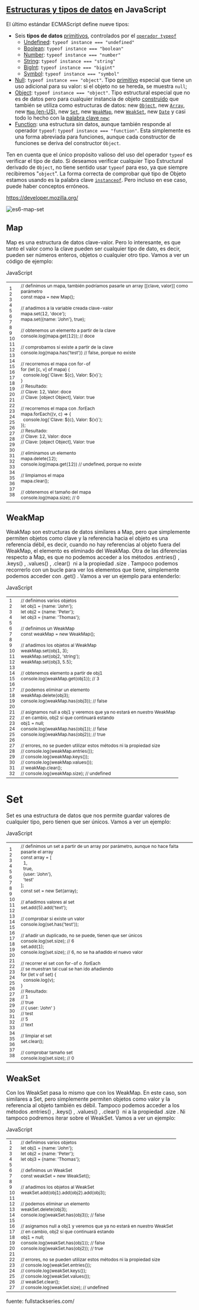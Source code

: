 ## [Estructuras y tipos de datos](https://developer.mozilla.org/es/docs/Web/JavaScript/Data_structures#estructuras_y_tipos_de_datos) en JavaScript

El último estándar ECMAScript define nueve tipos:

-   Seis **tipos de datos** [primitivos](https://developer.mozilla.org/es/docs/Glossary/Primitive), controlados por el [`operador typeof`](https://developer.mozilla.org/es/docs/Web/JavaScript/Reference/Operators/typeof)
    -   [Undefined](https://developer.mozilla.org/es/docs/Glossary/Undefined): `typeof instance === "undefined"`
    -   [Boolean](https://developer.mozilla.org/es/docs/Glossary/Boolean): `typeof instance === "boolean"`
    -   [Number](https://developer.mozilla.org/es/docs/Glossary/Number): `typeof instance === "number"`
    -   [String](https://developer.mozilla.org/es/docs/Glossary/String): `typeof instance === "string"`
    -   [BigInt](https://developer.mozilla.org/es/docs/Glossary/BigInt): `typeof instance === "bigint"`
    -   [Symbol](https://developer.mozilla.org/es/docs/Web/JavaScript/Reference/Global_Objects/Symbol): `typeof instance === "symbol"`
-   [Null](https://developer.mozilla.org/es/docs/Glossary/Null): `typeof instance === "object"`. Tipo [primitivo](https://developer.mozilla.org/es/docs/Glossary/Primitive) especial que tiene un uso adicional para su valor: si el objeto no se hereda, se muestra `null`;
-   [Object](https://developer.mozilla.org/es/docs/Glossary/Object): `typeof instance === "object"`. Tipo estructural especial que no es de datos pero para cualquier instancia de objeto [construido](https://developer.mozilla.org/es/docs/Learn/JavaScript/Objects#the_constructor) que también se utiliza como estructuras de datos: new [`Object`](https://developer.mozilla.org/es/docs/Web/JavaScript/Reference/Global_Objects/Object), new [`Array`](https://developer.mozilla.org/es/docs/Web/JavaScript/Reference/Global_Objects/Array), new [`Map` (en-US)](https://developer.mozilla.org/en-US/docs/Web/JavaScript/Reference/Global_Objects/Map "Currently only available in English (US)"), new [`Set`](https://developer.mozilla.org/es/docs/Web/JavaScript/Reference/Global_Objects/Set), new [`WeakMap`](https://developer.mozilla.org/es/docs/Web/JavaScript/Reference/Global_Objects/WeakMap), new [`WeakSet`](https://developer.mozilla.org/es/docs/Web/JavaScript/Reference/Global_Objects/WeakSet), new [`Date`](https://developer.mozilla.org/es/docs/Web/JavaScript/Reference/Global_Objects/Date) y casi todo lo hecho con la [palabra clave `new`](https://developer.mozilla.org/es/docs/Web/JavaScript/Reference/Operators/new);
-   [Function](https://developer.mozilla.org/es/docs/Glossary/Function): una estructura sin datos, aunque también responde al operador `typeof`: `typeof instance === "function"`. Esta simplemente es una forma abreviada para funciones, aunque cada constructor de funciones se deriva del constructor `Object`.

Ten en cuenta que el único propósito valioso del uso del operador `typeof` es verificar el tipo de dato. Si deseamos verificar cualquier Tipo Estructural derivado de `Object`, no tiene sentido usar `typeof` para eso, ya que siempre recibiremos "`object`". La forma correcta de comprobar qué tipo de Objeto estamos usando es la palabra clave [`instanceof`](https://developer.mozilla.org/es/docs/Web/JavaScript/Reference/Operators/instanceof). Pero incluso en ese caso, puede haber conceptos erróneos.

https://developer.mozilla.org/



![es6-map-set](https://github.com/binbashz/holbertonschool-web_back_end/assets/124454895/5b5b7431-58cf-4e5d-824c-210cd0dea4e2)

## Map

Map es una estructura de datos clave-valor. Pero lo interesante, es que tanto el valor como la clave pueden ser cualquier tipo de dato, es decir, pueden ser números enteros, objetos o cualquier otro tipo. Vamos a ver un código de ejemplo:

JavaScript

<table class="crayon-table" style=""><tbody><tr class="urvanov-syntax-highlighter-row"><td class="crayon-nums " data-settings="show"><div class="urvanov-syntax-highlighter-nums-content" style="font-size: 12px !important; line-height: 15px !important;"><div class="crayon-num" data-line="urvanov-syntax-highlighter-651ea0bfac135527968849-1">1</div><div class="crayon-num crayon-striped-num" data-line="urvanov-syntax-highlighter-651ea0bfac135527968849-2">2</div><div class="crayon-num" data-line="urvanov-syntax-highlighter-651ea0bfac135527968849-3">3</div><div class="crayon-num crayon-striped-num" data-line="urvanov-syntax-highlighter-651ea0bfac135527968849-4">4</div><div class="crayon-num" data-line="urvanov-syntax-highlighter-651ea0bfac135527968849-5">5</div><div class="crayon-num crayon-striped-num" data-line="urvanov-syntax-highlighter-651ea0bfac135527968849-6">6</div><div class="crayon-num" data-line="urvanov-syntax-highlighter-651ea0bfac135527968849-7">7</div><div class="crayon-num crayon-striped-num" data-line="urvanov-syntax-highlighter-651ea0bfac135527968849-8">8</div><div class="crayon-num" data-line="urvanov-syntax-highlighter-651ea0bfac135527968849-9">9</div><div class="crayon-num crayon-striped-num" data-line="urvanov-syntax-highlighter-651ea0bfac135527968849-10">10</div><div class="crayon-num" data-line="urvanov-syntax-highlighter-651ea0bfac135527968849-11">11</div><div class="crayon-num crayon-striped-num" data-line="urvanov-syntax-highlighter-651ea0bfac135527968849-12">12</div><div class="crayon-num" data-line="urvanov-syntax-highlighter-651ea0bfac135527968849-13">13</div><div class="crayon-num crayon-striped-num" data-line="urvanov-syntax-highlighter-651ea0bfac135527968849-14">14</div><div class="crayon-num" data-line="urvanov-syntax-highlighter-651ea0bfac135527968849-15">15</div><div class="crayon-num crayon-striped-num" data-line="urvanov-syntax-highlighter-651ea0bfac135527968849-16">16</div><div class="crayon-num" data-line="urvanov-syntax-highlighter-651ea0bfac135527968849-17">17</div><div class="crayon-num crayon-striped-num" data-line="urvanov-syntax-highlighter-651ea0bfac135527968849-18">18</div><div class="crayon-num" data-line="urvanov-syntax-highlighter-651ea0bfac135527968849-19">19</div><div class="crayon-num crayon-striped-num" data-line="urvanov-syntax-highlighter-651ea0bfac135527968849-20">20</div><div class="crayon-num" data-line="urvanov-syntax-highlighter-651ea0bfac135527968849-21">21</div><div class="crayon-num crayon-striped-num" data-line="urvanov-syntax-highlighter-651ea0bfac135527968849-22">22</div><div class="crayon-num" data-line="urvanov-syntax-highlighter-651ea0bfac135527968849-23">23</div><div class="crayon-num crayon-striped-num" data-line="urvanov-syntax-highlighter-651ea0bfac135527968849-24">24</div><div class="crayon-num" data-line="urvanov-syntax-highlighter-651ea0bfac135527968849-25">25</div><div class="crayon-num crayon-striped-num" data-line="urvanov-syntax-highlighter-651ea0bfac135527968849-26">26</div><div class="crayon-num" data-line="urvanov-syntax-highlighter-651ea0bfac135527968849-27">27</div><div class="crayon-num crayon-striped-num" data-line="urvanov-syntax-highlighter-651ea0bfac135527968849-28">28</div><div class="crayon-num" data-line="urvanov-syntax-highlighter-651ea0bfac135527968849-29">29</div><div class="crayon-num crayon-striped-num" data-line="urvanov-syntax-highlighter-651ea0bfac135527968849-30">30</div><div class="crayon-num" data-line="urvanov-syntax-highlighter-651ea0bfac135527968849-31">31</div><div class="crayon-num crayon-striped-num" data-line="urvanov-syntax-highlighter-651ea0bfac135527968849-32">32</div><div class="crayon-num" data-line="urvanov-syntax-highlighter-651ea0bfac135527968849-33">33</div><div class="crayon-num crayon-striped-num" data-line="urvanov-syntax-highlighter-651ea0bfac135527968849-34">34</div><div class="crayon-num" data-line="urvanov-syntax-highlighter-651ea0bfac135527968849-35">35</div><div class="crayon-num crayon-striped-num" data-line="urvanov-syntax-highlighter-651ea0bfac135527968849-36">36</div><div class="crayon-num" data-line="urvanov-syntax-highlighter-651ea0bfac135527968849-37">37</div><div class="crayon-num crayon-striped-num" data-line="urvanov-syntax-highlighter-651ea0bfac135527968849-38">38</div></div></td><td class="urvanov-syntax-highlighter-code"><div class="crayon-pre" style="font-size: 12px !important; line-height: 15px !important; -moz-tab-size:4; -o-tab-size:4; -webkit-tab-size:4; tab-size:4;"><div class="crayon-line" id="urvanov-syntax-highlighter-651ea0bfac135527968849-1"><span class="crayon-c">// definimos un mapa, también podríamos pasarle un array [[clave, valor]] como parámetro</span></div><div class="crayon-line crayon-striped-line" id="urvanov-syntax-highlighter-651ea0bfac135527968849-2"><span class="crayon-m">const</span><span class="crayon-h"> </span><span class="crayon-v">mapa</span><span class="crayon-h"> </span><span class="crayon-o">=</span><span class="crayon-h"> </span><span class="crayon-r">new</span><span class="crayon-h"> </span><span class="crayon-e">Map</span><span class="crayon-sy">(</span><span class="crayon-sy">)</span><span class="crayon-sy">;</span></div><div class="crayon-line" id="urvanov-syntax-highlighter-651ea0bfac135527968849-3">&nbsp;</div><div class="crayon-line crayon-striped-line" id="urvanov-syntax-highlighter-651ea0bfac135527968849-4"><span class="crayon-c">// añadimos a la variable creada clave-valor</span></div><div class="crayon-line" id="urvanov-syntax-highlighter-651ea0bfac135527968849-5"><span class="crayon-v">mapa</span><span class="crayon-sy">.</span><span class="crayon-e">set</span><span class="crayon-sy">(</span><span class="crayon-cn">12</span><span class="crayon-sy">,</span><span class="crayon-h"> </span><span class="crayon-s">'doce'</span><span class="crayon-sy">)</span><span class="crayon-sy">;</span></div><div class="crayon-line crayon-striped-line" id="urvanov-syntax-highlighter-651ea0bfac135527968849-6"><span class="crayon-v">mapa</span><span class="crayon-sy">.</span><span class="crayon-e">set</span><span class="crayon-sy">(</span><span class="crayon-sy">{</span><span class="crayon-v">name</span><span class="crayon-o">:</span><span class="crayon-h"> </span><span class="crayon-s">'John'</span><span class="crayon-sy">}</span><span class="crayon-sy">,</span><span class="crayon-h"> </span><span class="crayon-t">true</span><span class="crayon-sy">)</span><span class="crayon-sy">;</span></div><div class="crayon-line" id="urvanov-syntax-highlighter-651ea0bfac135527968849-7">&nbsp;</div><div class="crayon-line crayon-striped-line" id="urvanov-syntax-highlighter-651ea0bfac135527968849-8"><span class="crayon-c">// obtenemos un elemento a partir de la clave</span></div><div class="crayon-line" id="urvanov-syntax-highlighter-651ea0bfac135527968849-9"><span class="crayon-v">console</span><span class="crayon-sy">.</span><span class="crayon-e">log</span><span class="crayon-sy">(</span><span class="crayon-v">mapa</span><span class="crayon-sy">.</span><span class="crayon-e">get</span><span class="crayon-sy">(</span><span class="crayon-cn">12</span><span class="crayon-sy">)</span><span class="crayon-sy">)</span><span class="crayon-sy">;</span><span class="crayon-h"> </span><span class="crayon-c">// doce</span></div><div class="crayon-line crayon-striped-line" id="urvanov-syntax-highlighter-651ea0bfac135527968849-10">&nbsp;</div><div class="crayon-line" id="urvanov-syntax-highlighter-651ea0bfac135527968849-11"><span class="crayon-c">// comprobamos si existe a partir de la clave</span></div><div class="crayon-line crayon-striped-line" id="urvanov-syntax-highlighter-651ea0bfac135527968849-12"><span class="crayon-v">console</span><span class="crayon-sy">.</span><span class="crayon-e">log</span><span class="crayon-sy">(</span><span class="crayon-v">mapa</span><span class="crayon-sy">.</span><span class="crayon-e">has</span><span class="crayon-sy">(</span><span class="crayon-s">'test'</span><span class="crayon-sy">)</span><span class="crayon-sy">)</span><span class="crayon-h"> </span><span class="crayon-c">// false, porque no existe</span></div><div class="crayon-line" id="urvanov-syntax-highlighter-651ea0bfac135527968849-13">&nbsp;</div><div class="crayon-line crayon-striped-line" id="urvanov-syntax-highlighter-651ea0bfac135527968849-14"><span class="crayon-c">// recorremos el mapa con for-of</span></div><div class="crayon-line" id="urvanov-syntax-highlighter-651ea0bfac135527968849-15"><span class="crayon-st">for</span><span class="crayon-h"> </span><span class="crayon-sy">(</span><span class="crayon-i">let</span><span class="crayon-h"> </span><span class="crayon-sy">[</span><span class="crayon-v">c</span><span class="crayon-sy">,</span><span class="crayon-h"> </span><span class="crayon-v">v</span><span class="crayon-sy">]</span><span class="crayon-h"> </span><span class="crayon-e">of </span><span class="crayon-v">mapa</span><span class="crayon-sy">)</span><span class="crayon-h"> </span><span class="crayon-sy">{</span></div><div class="crayon-line crayon-striped-line" id="urvanov-syntax-highlighter-651ea0bfac135527968849-16"><span class="crayon-h">&nbsp;&nbsp;</span><span class="crayon-v">console</span><span class="crayon-sy">.</span><span class="crayon-e">log</span><span class="crayon-sy">(</span><span class="crayon-sy">`</span><span class="crayon-v">Clave</span><span class="crayon-o">:</span><span class="crayon-h"> </span><span class="crayon-sy">$</span><span class="crayon-sy">{</span><span class="crayon-v">c</span><span class="crayon-sy">}</span><span class="crayon-sy">,</span><span class="crayon-h"> </span><span class="crayon-v">Valor</span><span class="crayon-o">:</span><span class="crayon-h"> </span><span class="crayon-sy">$</span><span class="crayon-sy">{</span><span class="crayon-v">v</span><span class="crayon-sy">}</span><span class="crayon-sy">`</span><span class="crayon-sy">)</span><span class="crayon-sy">;</span></div><div class="crayon-line" id="urvanov-syntax-highlighter-651ea0bfac135527968849-17"><span class="crayon-sy">}</span></div><div class="crayon-line crayon-striped-line" id="urvanov-syntax-highlighter-651ea0bfac135527968849-18"><span class="crayon-c">// Resultado:</span></div><div class="crayon-line" id="urvanov-syntax-highlighter-651ea0bfac135527968849-19"><span class="crayon-c">// Clave: 12, Valor: doce</span></div><div class="crayon-line crayon-striped-line" id="urvanov-syntax-highlighter-651ea0bfac135527968849-20"><span class="crayon-c">// Clave: [object Object], Valor: true</span></div><div class="crayon-line" id="urvanov-syntax-highlighter-651ea0bfac135527968849-21">&nbsp;</div><div class="crayon-line crayon-striped-line" id="urvanov-syntax-highlighter-651ea0bfac135527968849-22"><span class="crayon-c">// recorremos el mapa con .forEach</span></div><div class="crayon-line" id="urvanov-syntax-highlighter-651ea0bfac135527968849-23"><span class="crayon-v">mapa</span><span class="crayon-sy">.</span><span class="crayon-st">forEach</span><span class="crayon-sy">(</span><span class="crayon-sy">(</span><span class="crayon-v">v</span><span class="crayon-sy">,</span><span class="crayon-h"> </span><span class="crayon-v">c</span><span class="crayon-sy">)</span><span class="crayon-h"> </span><span class="crayon-o">=</span><span class="crayon-o">&gt;</span><span class="crayon-h"> </span><span class="crayon-sy">{</span></div><div class="crayon-line crayon-striped-line" id="urvanov-syntax-highlighter-651ea0bfac135527968849-24"><span class="crayon-h">&nbsp;&nbsp;</span><span class="crayon-v">console</span><span class="crayon-sy">.</span><span class="crayon-e">log</span><span class="crayon-sy">(</span><span class="crayon-sy">`</span><span class="crayon-v">Clave</span><span class="crayon-o">:</span><span class="crayon-h"> </span><span class="crayon-sy">$</span><span class="crayon-sy">{</span><span class="crayon-v">c</span><span class="crayon-sy">}</span><span class="crayon-sy">,</span><span class="crayon-h"> </span><span class="crayon-v">Valor</span><span class="crayon-o">:</span><span class="crayon-h"> </span><span class="crayon-sy">$</span><span class="crayon-sy">{</span><span class="crayon-v">v</span><span class="crayon-sy">}</span><span class="crayon-sy">`</span><span class="crayon-sy">)</span><span class="crayon-sy">;</span></div><div class="crayon-line" id="urvanov-syntax-highlighter-651ea0bfac135527968849-25"><span class="crayon-sy">}</span><span class="crayon-sy">)</span><span class="crayon-sy">;</span></div><div class="crayon-line crayon-striped-line" id="urvanov-syntax-highlighter-651ea0bfac135527968849-26"><span class="crayon-c">// Resultado:</span></div><div class="crayon-line" id="urvanov-syntax-highlighter-651ea0bfac135527968849-27"><span class="crayon-c">// Clave: 12, Valor: doce</span></div><div class="crayon-line crayon-striped-line" id="urvanov-syntax-highlighter-651ea0bfac135527968849-28"><span class="crayon-c">// Clave: [object Object], Valor: true</span></div><div class="crayon-line" id="urvanov-syntax-highlighter-651ea0bfac135527968849-29">&nbsp;</div><div class="crayon-line crayon-striped-line" id="urvanov-syntax-highlighter-651ea0bfac135527968849-30"><span class="crayon-c">// eliminamos un elemento</span></div><div class="crayon-line" id="urvanov-syntax-highlighter-651ea0bfac135527968849-31"><span class="crayon-v">mapa</span><span class="crayon-sy">.</span><span class="crayon-e">delete</span><span class="crayon-sy">(</span><span class="crayon-cn">12</span><span class="crayon-sy">)</span><span class="crayon-sy">;</span></div><div class="crayon-line crayon-striped-line" id="urvanov-syntax-highlighter-651ea0bfac135527968849-32"><span class="crayon-v">console</span><span class="crayon-sy">.</span><span class="crayon-e">log</span><span class="crayon-sy">(</span><span class="crayon-v">mapa</span><span class="crayon-sy">.</span><span class="crayon-e">get</span><span class="crayon-sy">(</span><span class="crayon-cn">12</span><span class="crayon-sy">)</span><span class="crayon-sy">)</span><span class="crayon-h"> </span><span class="crayon-c">// undefined, porque no existe</span></div><div class="crayon-line" id="urvanov-syntax-highlighter-651ea0bfac135527968849-33">&nbsp;</div><div class="crayon-line crayon-striped-line" id="urvanov-syntax-highlighter-651ea0bfac135527968849-34"><span class="crayon-c">// limpiamos el mapa</span></div><div class="crayon-line" id="urvanov-syntax-highlighter-651ea0bfac135527968849-35"><span class="crayon-v">mapa</span><span class="crayon-sy">.</span><span class="crayon-e">clear</span><span class="crayon-sy">(</span><span class="crayon-sy">)</span><span class="crayon-sy">;</span></div><div class="crayon-line crayon-striped-line" id="urvanov-syntax-highlighter-651ea0bfac135527968849-36">&nbsp;</div><div class="crayon-line" id="urvanov-syntax-highlighter-651ea0bfac135527968849-37"><span class="crayon-c">// obtenemos el tamaño del mapa</span></div><div class="crayon-line crayon-striped-line" id="urvanov-syntax-highlighter-651ea0bfac135527968849-38"><span class="crayon-v">console</span><span class="crayon-sy">.</span><span class="crayon-e">log</span><span class="crayon-sy">(</span><span class="crayon-v">mapa</span><span class="crayon-sy">.</span><span class="crayon-v">size</span><span class="crayon-sy">)</span><span class="crayon-sy">;</span><span class="crayon-h"> </span><span class="crayon-c">// 0</span></div></div></td></tr></tbody></table>



## WeakMap

WeakMap son estructuras de datos similares a Map, pero que simplemente permiten objetos como clave y la referencia hacia el objeto es una referencia débil, es decir, cuando no hay referencias al objeto fuera del WeakMap, el elemento es eliminado del WeakMap. Otra de las diferencias respecto a Map, es que no podemos acceder a los métodos .entries() , .keys() , .values() , .clear()  ni a la propiedad .size . Tampoco podemos recorrerlo con un bucle para ver los elementos que tiene, simplemente podemos acceder con .get() . Vamos a ver un ejemplo para entenderlo:

JavaScript

<table class="crayon-table" style=""><tbody><tr class="urvanov-syntax-highlighter-row"><td class="crayon-nums " data-settings="show"><div class="urvanov-syntax-highlighter-nums-content" style="font-size: 12px !important; line-height: 15px !important;"><div class="crayon-num" data-line="urvanov-syntax-highlighter-651ea0bfac151520913033-1">1</div><div class="crayon-num crayon-striped-num" data-line="urvanov-syntax-highlighter-651ea0bfac151520913033-2">2</div><div class="crayon-num" data-line="urvanov-syntax-highlighter-651ea0bfac151520913033-3">3</div><div class="crayon-num crayon-striped-num" data-line="urvanov-syntax-highlighter-651ea0bfac151520913033-4">4</div><div class="crayon-num" data-line="urvanov-syntax-highlighter-651ea0bfac151520913033-5">5</div><div class="crayon-num crayon-striped-num" data-line="urvanov-syntax-highlighter-651ea0bfac151520913033-6">6</div><div class="crayon-num" data-line="urvanov-syntax-highlighter-651ea0bfac151520913033-7">7</div><div class="crayon-num crayon-striped-num" data-line="urvanov-syntax-highlighter-651ea0bfac151520913033-8">8</div><div class="crayon-num" data-line="urvanov-syntax-highlighter-651ea0bfac151520913033-9">9</div><div class="crayon-num crayon-striped-num" data-line="urvanov-syntax-highlighter-651ea0bfac151520913033-10">10</div><div class="crayon-num" data-line="urvanov-syntax-highlighter-651ea0bfac151520913033-11">11</div><div class="crayon-num crayon-striped-num" data-line="urvanov-syntax-highlighter-651ea0bfac151520913033-12">12</div><div class="crayon-num" data-line="urvanov-syntax-highlighter-651ea0bfac151520913033-13">13</div><div class="crayon-num crayon-striped-num" data-line="urvanov-syntax-highlighter-651ea0bfac151520913033-14">14</div><div class="crayon-num" data-line="urvanov-syntax-highlighter-651ea0bfac151520913033-15">15</div><div class="crayon-num crayon-striped-num" data-line="urvanov-syntax-highlighter-651ea0bfac151520913033-16">16</div><div class="crayon-num" data-line="urvanov-syntax-highlighter-651ea0bfac151520913033-17">17</div><div class="crayon-num crayon-striped-num" data-line="urvanov-syntax-highlighter-651ea0bfac151520913033-18">18</div><div class="crayon-num" data-line="urvanov-syntax-highlighter-651ea0bfac151520913033-19">19</div><div class="crayon-num crayon-striped-num" data-line="urvanov-syntax-highlighter-651ea0bfac151520913033-20">20</div><div class="crayon-num" data-line="urvanov-syntax-highlighter-651ea0bfac151520913033-21">21</div><div class="crayon-num crayon-striped-num" data-line="urvanov-syntax-highlighter-651ea0bfac151520913033-22">22</div><div class="crayon-num" data-line="urvanov-syntax-highlighter-651ea0bfac151520913033-23">23</div><div class="crayon-num crayon-striped-num" data-line="urvanov-syntax-highlighter-651ea0bfac151520913033-24">24</div><div class="crayon-num" data-line="urvanov-syntax-highlighter-651ea0bfac151520913033-25">25</div><div class="crayon-num crayon-striped-num" data-line="urvanov-syntax-highlighter-651ea0bfac151520913033-26">26</div><div class="crayon-num" data-line="urvanov-syntax-highlighter-651ea0bfac151520913033-27">27</div><div class="crayon-num crayon-striped-num" data-line="urvanov-syntax-highlighter-651ea0bfac151520913033-28">28</div><div class="crayon-num" data-line="urvanov-syntax-highlighter-651ea0bfac151520913033-29">29</div><div class="crayon-num crayon-striped-num" data-line="urvanov-syntax-highlighter-651ea0bfac151520913033-30">30</div><div class="crayon-num" data-line="urvanov-syntax-highlighter-651ea0bfac151520913033-31">31</div><div class="crayon-num crayon-striped-num" data-line="urvanov-syntax-highlighter-651ea0bfac151520913033-32">32</div></div></td><td class="urvanov-syntax-highlighter-code"><div class="crayon-pre" style="font-size: 12px !important; line-height: 15px !important; -moz-tab-size:4; -o-tab-size:4; -webkit-tab-size:4; tab-size:4;"><div class="crayon-line" id="urvanov-syntax-highlighter-651ea0bfac151520913033-1"><span class="crayon-c">// definimos varios objetos</span></div><div class="crayon-line crayon-striped-line" id="urvanov-syntax-highlighter-651ea0bfac151520913033-2"><span class="crayon-e">let </span><span class="crayon-v">obj1</span><span class="crayon-h"> </span><span class="crayon-o">=</span><span class="crayon-h"> </span><span class="crayon-sy">{</span><span class="crayon-v">name</span><span class="crayon-o">:</span><span class="crayon-h"> </span><span class="crayon-s">'John'</span><span class="crayon-sy">}</span><span class="crayon-sy">;</span></div><div class="crayon-line" id="urvanov-syntax-highlighter-651ea0bfac151520913033-3"><span class="crayon-e">let </span><span class="crayon-v">obj2</span><span class="crayon-h"> </span><span class="crayon-o">=</span><span class="crayon-h"> </span><span class="crayon-sy">{</span><span class="crayon-v">name</span><span class="crayon-o">:</span><span class="crayon-h"> </span><span class="crayon-s">'Peter'</span><span class="crayon-sy">}</span><span class="crayon-sy">;</span></div><div class="crayon-line crayon-striped-line" id="urvanov-syntax-highlighter-651ea0bfac151520913033-4"><span class="crayon-e">let </span><span class="crayon-v">obj3</span><span class="crayon-h"> </span><span class="crayon-o">=</span><span class="crayon-h"> </span><span class="crayon-sy">{</span><span class="crayon-v">name</span><span class="crayon-o">:</span><span class="crayon-h"> </span><span class="crayon-s">'Thomas'</span><span class="crayon-sy">}</span><span class="crayon-sy">;</span></div><div class="crayon-line" id="urvanov-syntax-highlighter-651ea0bfac151520913033-5">&nbsp;</div><div class="crayon-line crayon-striped-line" id="urvanov-syntax-highlighter-651ea0bfac151520913033-6"><span class="crayon-c">// definimos un WeakMap</span></div><div class="crayon-line" id="urvanov-syntax-highlighter-651ea0bfac151520913033-7"><span class="crayon-m">const</span><span class="crayon-h"> </span><span class="crayon-v">weakMap</span><span class="crayon-h"> </span><span class="crayon-o">=</span><span class="crayon-h"> </span><span class="crayon-r">new</span><span class="crayon-h"> </span><span class="crayon-e">WeakMap</span><span class="crayon-sy">(</span><span class="crayon-sy">)</span><span class="crayon-sy">;</span></div><div class="crayon-line crayon-striped-line" id="urvanov-syntax-highlighter-651ea0bfac151520913033-8">&nbsp;</div><div class="crayon-line" id="urvanov-syntax-highlighter-651ea0bfac151520913033-9"><span class="crayon-c">// añadimos los objetos al WeakMap</span></div><div class="crayon-line crayon-striped-line" id="urvanov-syntax-highlighter-651ea0bfac151520913033-10"><span class="crayon-v">weakMap</span><span class="crayon-sy">.</span><span class="crayon-e">set</span><span class="crayon-sy">(</span><span class="crayon-v">obj1</span><span class="crayon-sy">,</span><span class="crayon-h"> </span><span class="crayon-cn">3</span><span class="crayon-sy">)</span><span class="crayon-sy">;</span></div><div class="crayon-line" id="urvanov-syntax-highlighter-651ea0bfac151520913033-11"><span class="crayon-v">weakMap</span><span class="crayon-sy">.</span><span class="crayon-e">set</span><span class="crayon-sy">(</span><span class="crayon-v">obj2</span><span class="crayon-sy">,</span><span class="crayon-h"> </span><span class="crayon-s">'string'</span><span class="crayon-sy">)</span><span class="crayon-sy">;</span></div><div class="crayon-line crayon-striped-line" id="urvanov-syntax-highlighter-651ea0bfac151520913033-12"><span class="crayon-v">weakMap</span><span class="crayon-sy">.</span><span class="crayon-e">set</span><span class="crayon-sy">(</span><span class="crayon-v">obj3</span><span class="crayon-sy">,</span><span class="crayon-h"> </span><span class="crayon-cn">5.5</span><span class="crayon-sy">)</span><span class="crayon-sy">;</span></div><div class="crayon-line" id="urvanov-syntax-highlighter-651ea0bfac151520913033-13">&nbsp;</div><div class="crayon-line crayon-striped-line" id="urvanov-syntax-highlighter-651ea0bfac151520913033-14"><span class="crayon-c">// obtenemos elemento a partir de obj1</span></div><div class="crayon-line" id="urvanov-syntax-highlighter-651ea0bfac151520913033-15"><span class="crayon-v">console</span><span class="crayon-sy">.</span><span class="crayon-e">log</span><span class="crayon-sy">(</span><span class="crayon-v">weakMap</span><span class="crayon-sy">.</span><span class="crayon-e">get</span><span class="crayon-sy">(</span><span class="crayon-v">obj1</span><span class="crayon-sy">)</span><span class="crayon-sy">)</span><span class="crayon-sy">;</span><span class="crayon-h"> </span><span class="crayon-c">// 3</span></div><div class="crayon-line crayon-striped-line" id="urvanov-syntax-highlighter-651ea0bfac151520913033-16">&nbsp;</div><div class="crayon-line" id="urvanov-syntax-highlighter-651ea0bfac151520913033-17"><span class="crayon-c">// podemos eliminar un elemento</span></div><div class="crayon-line crayon-striped-line" id="urvanov-syntax-highlighter-651ea0bfac151520913033-18"><span class="crayon-v">weakMap</span><span class="crayon-sy">.</span><span class="crayon-e">delete</span><span class="crayon-sy">(</span><span class="crayon-v">obj3</span><span class="crayon-sy">)</span><span class="crayon-sy">;</span></div><div class="crayon-line" id="urvanov-syntax-highlighter-651ea0bfac151520913033-19"><span class="crayon-v">console</span><span class="crayon-sy">.</span><span class="crayon-e">log</span><span class="crayon-sy">(</span><span class="crayon-v">weakMap</span><span class="crayon-sy">.</span><span class="crayon-e">has</span><span class="crayon-sy">(</span><span class="crayon-v">obj3</span><span class="crayon-sy">)</span><span class="crayon-sy">)</span><span class="crayon-sy">;</span><span class="crayon-h"> </span><span class="crayon-c">// false</span></div><div class="crayon-line crayon-striped-line" id="urvanov-syntax-highlighter-651ea0bfac151520913033-20">&nbsp;</div><div class="crayon-line" id="urvanov-syntax-highlighter-651ea0bfac151520913033-21"><span class="crayon-c">// asignamos null a obj1 y veremos que ya no estará en nuestro WeakMap</span></div><div class="crayon-line crayon-striped-line" id="urvanov-syntax-highlighter-651ea0bfac151520913033-22"><span class="crayon-c">// en cambio, obj2 sí que continuará estando</span></div><div class="crayon-line" id="urvanov-syntax-highlighter-651ea0bfac151520913033-23"><span class="crayon-v">obj1</span><span class="crayon-h"> </span><span class="crayon-o">=</span><span class="crayon-h"> </span><span class="crayon-t">null</span><span class="crayon-sy">;</span></div><div class="crayon-line crayon-striped-line" id="urvanov-syntax-highlighter-651ea0bfac151520913033-24"><span class="crayon-v">console</span><span class="crayon-sy">.</span><span class="crayon-e">log</span><span class="crayon-sy">(</span><span class="crayon-v">weakMap</span><span class="crayon-sy">.</span><span class="crayon-e">has</span><span class="crayon-sy">(</span><span class="crayon-v">obj1</span><span class="crayon-sy">)</span><span class="crayon-sy">)</span><span class="crayon-sy">;</span><span class="crayon-h"> </span><span class="crayon-c">// false</span></div><div class="crayon-line" id="urvanov-syntax-highlighter-651ea0bfac151520913033-25"><span class="crayon-v">console</span><span class="crayon-sy">.</span><span class="crayon-e">log</span><span class="crayon-sy">(</span><span class="crayon-v">weakMap</span><span class="crayon-sy">.</span><span class="crayon-e">has</span><span class="crayon-sy">(</span><span class="crayon-v">obj2</span><span class="crayon-sy">)</span><span class="crayon-sy">)</span><span class="crayon-sy">;</span><span class="crayon-h"> </span><span class="crayon-c">// true</span></div><div class="crayon-line crayon-striped-line" id="urvanov-syntax-highlighter-651ea0bfac151520913033-26">&nbsp;</div><div class="crayon-line" id="urvanov-syntax-highlighter-651ea0bfac151520913033-27"><span class="crayon-c">// errores, no se pueden utilizar estos métodos ni la propiedad size</span></div><div class="crayon-line crayon-striped-line" id="urvanov-syntax-highlighter-651ea0bfac151520913033-28"><span class="crayon-c">// console.log(weakMap.entries());</span></div><div class="crayon-line" id="urvanov-syntax-highlighter-651ea0bfac151520913033-29"><span class="crayon-c">// console.log(weakMap.keys());</span></div><div class="crayon-line crayon-striped-line" id="urvanov-syntax-highlighter-651ea0bfac151520913033-30"><span class="crayon-c">// console.log(weakMap.values());</span></div><div class="crayon-line" id="urvanov-syntax-highlighter-651ea0bfac151520913033-31"><span class="crayon-c">// weakMap.clear();</span></div><div class="crayon-line crayon-striped-line" id="urvanov-syntax-highlighter-651ea0bfac151520913033-32"><span class="crayon-c">// console.log(weakMap.size); // undefined</span></div></div></td></tr></tbody></table>



# Set

Set es una estructura de datos que nos permite guardar valores de cualquier tipo, pero tienen que ser únicos. Vamos a ver un ejemplo:

JavaScript

<table class="crayon-table" style=""><tbody><tr class="urvanov-syntax-highlighter-row"><td class="crayon-nums " data-settings="show"><div class="urvanov-syntax-highlighter-nums-content" style="font-size: 12px !important; line-height: 15px !important;"><div class="crayon-num" data-line="urvanov-syntax-highlighter-651ea0bfac153928900280-1">1</div><div class="crayon-num crayon-striped-num" data-line="urvanov-syntax-highlighter-651ea0bfac153928900280-2">2</div><div class="crayon-num" data-line="urvanov-syntax-highlighter-651ea0bfac153928900280-3">3</div><div class="crayon-num crayon-striped-num" data-line="urvanov-syntax-highlighter-651ea0bfac153928900280-4">4</div><div class="crayon-num" data-line="urvanov-syntax-highlighter-651ea0bfac153928900280-5">5</div><div class="crayon-num crayon-striped-num" data-line="urvanov-syntax-highlighter-651ea0bfac153928900280-6">6</div><div class="crayon-num" data-line="urvanov-syntax-highlighter-651ea0bfac153928900280-7">7</div><div class="crayon-num crayon-striped-num" data-line="urvanov-syntax-highlighter-651ea0bfac153928900280-8">8</div><div class="crayon-num" data-line="urvanov-syntax-highlighter-651ea0bfac153928900280-9">9</div><div class="crayon-num crayon-striped-num" data-line="urvanov-syntax-highlighter-651ea0bfac153928900280-10">10</div><div class="crayon-num" data-line="urvanov-syntax-highlighter-651ea0bfac153928900280-11">11</div><div class="crayon-num crayon-striped-num" data-line="urvanov-syntax-highlighter-651ea0bfac153928900280-12">12</div><div class="crayon-num" data-line="urvanov-syntax-highlighter-651ea0bfac153928900280-13">13</div><div class="crayon-num crayon-striped-num" data-line="urvanov-syntax-highlighter-651ea0bfac153928900280-14">14</div><div class="crayon-num" data-line="urvanov-syntax-highlighter-651ea0bfac153928900280-15">15</div><div class="crayon-num crayon-striped-num" data-line="urvanov-syntax-highlighter-651ea0bfac153928900280-16">16</div><div class="crayon-num" data-line="urvanov-syntax-highlighter-651ea0bfac153928900280-17">17</div><div class="crayon-num crayon-striped-num" data-line="urvanov-syntax-highlighter-651ea0bfac153928900280-18">18</div><div class="crayon-num" data-line="urvanov-syntax-highlighter-651ea0bfac153928900280-19">19</div><div class="crayon-num crayon-striped-num" data-line="urvanov-syntax-highlighter-651ea0bfac153928900280-20">20</div><div class="crayon-num" data-line="urvanov-syntax-highlighter-651ea0bfac153928900280-21">21</div><div class="crayon-num crayon-striped-num" data-line="urvanov-syntax-highlighter-651ea0bfac153928900280-22">22</div><div class="crayon-num" data-line="urvanov-syntax-highlighter-651ea0bfac153928900280-23">23</div><div class="crayon-num crayon-striped-num" data-line="urvanov-syntax-highlighter-651ea0bfac153928900280-24">24</div><div class="crayon-num" data-line="urvanov-syntax-highlighter-651ea0bfac153928900280-25">25</div><div class="crayon-num crayon-striped-num" data-line="urvanov-syntax-highlighter-651ea0bfac153928900280-26">26</div><div class="crayon-num" data-line="urvanov-syntax-highlighter-651ea0bfac153928900280-27">27</div><div class="crayon-num crayon-striped-num" data-line="urvanov-syntax-highlighter-651ea0bfac153928900280-28">28</div><div class="crayon-num" data-line="urvanov-syntax-highlighter-651ea0bfac153928900280-29">29</div><div class="crayon-num crayon-striped-num" data-line="urvanov-syntax-highlighter-651ea0bfac153928900280-30">30</div><div class="crayon-num" data-line="urvanov-syntax-highlighter-651ea0bfac153928900280-31">31</div><div class="crayon-num crayon-striped-num" data-line="urvanov-syntax-highlighter-651ea0bfac153928900280-32">32</div><div class="crayon-num" data-line="urvanov-syntax-highlighter-651ea0bfac153928900280-33">33</div><div class="crayon-num crayon-striped-num" data-line="urvanov-syntax-highlighter-651ea0bfac153928900280-34">34</div><div class="crayon-num" data-line="urvanov-syntax-highlighter-651ea0bfac153928900280-35">35</div><div class="crayon-num crayon-striped-num" data-line="urvanov-syntax-highlighter-651ea0bfac153928900280-36">36</div><div class="crayon-num" data-line="urvanov-syntax-highlighter-651ea0bfac153928900280-37">37</div><div class="crayon-num crayon-striped-num" data-line="urvanov-syntax-highlighter-651ea0bfac153928900280-38">38</div></div></td><td class="urvanov-syntax-highlighter-code"><div class="crayon-pre" style="font-size: 12px !important; line-height: 15px !important; -moz-tab-size:4; -o-tab-size:4; -webkit-tab-size:4; tab-size:4;"><div class="crayon-line" id="urvanov-syntax-highlighter-651ea0bfac153928900280-1"><span class="crayon-c">// definimos un set a partir de un array por parámetro, aunque no hace falta pasarle el array</span></div><div class="crayon-line crayon-striped-line" id="urvanov-syntax-highlighter-651ea0bfac153928900280-2"><span class="crayon-m">const</span><span class="crayon-h"> </span><span class="crayon-t">array</span><span class="crayon-h"> </span><span class="crayon-o">=</span><span class="crayon-h"> </span><span class="crayon-sy">[</span></div><div class="crayon-line" id="urvanov-syntax-highlighter-651ea0bfac153928900280-3"><span class="crayon-h">&nbsp;&nbsp;</span><span class="crayon-cn">1</span><span class="crayon-sy">,</span></div><div class="crayon-line crayon-striped-line" id="urvanov-syntax-highlighter-651ea0bfac153928900280-4"><span class="crayon-h">&nbsp;&nbsp;</span><span class="crayon-t">true</span><span class="crayon-sy">,</span></div><div class="crayon-line" id="urvanov-syntax-highlighter-651ea0bfac153928900280-5"><span class="crayon-h">&nbsp;&nbsp;</span><span class="crayon-sy">{</span><span class="crayon-v">user</span><span class="crayon-o">:</span><span class="crayon-h"> </span><span class="crayon-s">'John'</span><span class="crayon-sy">}</span><span class="crayon-sy">,</span></div><div class="crayon-line crayon-striped-line" id="urvanov-syntax-highlighter-651ea0bfac153928900280-6"><span class="crayon-h">&nbsp;&nbsp;</span><span class="crayon-s">'test'</span></div><div class="crayon-line" id="urvanov-syntax-highlighter-651ea0bfac153928900280-7"><span class="crayon-sy">]</span><span class="crayon-sy">;</span></div><div class="crayon-line crayon-striped-line" id="urvanov-syntax-highlighter-651ea0bfac153928900280-8"><span class="crayon-m">const</span><span class="crayon-h"> </span><span class="crayon-v">set</span><span class="crayon-h"> </span><span class="crayon-o">=</span><span class="crayon-h"> </span><span class="crayon-r">new</span><span class="crayon-h"> </span><span class="crayon-e">Set</span><span class="crayon-sy">(</span><span class="crayon-t">array</span><span class="crayon-sy">)</span><span class="crayon-sy">;</span></div><div class="crayon-line" id="urvanov-syntax-highlighter-651ea0bfac153928900280-9">&nbsp;</div><div class="crayon-line crayon-striped-line" id="urvanov-syntax-highlighter-651ea0bfac153928900280-10"><span class="crayon-c">// añadimos valores al set</span></div><div class="crayon-line" id="urvanov-syntax-highlighter-651ea0bfac153928900280-11"><span class="crayon-v">set</span><span class="crayon-sy">.</span><span class="crayon-e">add</span><span class="crayon-sy">(</span><span class="crayon-cn">5</span><span class="crayon-sy">)</span><span class="crayon-sy">.</span><span class="crayon-e">add</span><span class="crayon-sy">(</span><span class="crayon-s">'text'</span><span class="crayon-sy">)</span><span class="crayon-sy">;</span></div><div class="crayon-line crayon-striped-line" id="urvanov-syntax-highlighter-651ea0bfac153928900280-12">&nbsp;</div><div class="crayon-line" id="urvanov-syntax-highlighter-651ea0bfac153928900280-13"><span class="crayon-c">// comprobar si existe un valor</span></div><div class="crayon-line crayon-striped-line" id="urvanov-syntax-highlighter-651ea0bfac153928900280-14"><span class="crayon-v">console</span><span class="crayon-sy">.</span><span class="crayon-e">log</span><span class="crayon-sy">(</span><span class="crayon-v">set</span><span class="crayon-sy">.</span><span class="crayon-e">has</span><span class="crayon-sy">(</span><span class="crayon-s">'test'</span><span class="crayon-sy">)</span><span class="crayon-sy">)</span><span class="crayon-sy">;</span></div><div class="crayon-line" id="urvanov-syntax-highlighter-651ea0bfac153928900280-15">&nbsp;</div><div class="crayon-line crayon-striped-line" id="urvanov-syntax-highlighter-651ea0bfac153928900280-16"><span class="crayon-c">// añadir un duplicado, no se puede, tienen que ser únicos</span></div><div class="crayon-line" id="urvanov-syntax-highlighter-651ea0bfac153928900280-17"><span class="crayon-v">console</span><span class="crayon-sy">.</span><span class="crayon-e">log</span><span class="crayon-sy">(</span><span class="crayon-v">set</span><span class="crayon-sy">.</span><span class="crayon-v">size</span><span class="crayon-sy">)</span><span class="crayon-sy">;</span><span class="crayon-h"> </span><span class="crayon-c">// 6</span></div><div class="crayon-line crayon-striped-line" id="urvanov-syntax-highlighter-651ea0bfac153928900280-18"><span class="crayon-v">set</span><span class="crayon-sy">.</span><span class="crayon-e">add</span><span class="crayon-sy">(</span><span class="crayon-cn">1</span><span class="crayon-sy">)</span><span class="crayon-sy">;</span></div><div class="crayon-line" id="urvanov-syntax-highlighter-651ea0bfac153928900280-19"><span class="crayon-v">console</span><span class="crayon-sy">.</span><span class="crayon-e">log</span><span class="crayon-sy">(</span><span class="crayon-v">set</span><span class="crayon-sy">.</span><span class="crayon-v">size</span><span class="crayon-sy">)</span><span class="crayon-sy">;</span><span class="crayon-h"> </span><span class="crayon-c">// 6, no se ha añadido el nuevo valor</span></div><div class="crayon-line crayon-striped-line" id="urvanov-syntax-highlighter-651ea0bfac153928900280-20">&nbsp;</div><div class="crayon-line" id="urvanov-syntax-highlighter-651ea0bfac153928900280-21"><span class="crayon-c">// recorrer el set con for-of o .forEach</span></div><div class="crayon-line crayon-striped-line" id="urvanov-syntax-highlighter-651ea0bfac153928900280-22"><span class="crayon-c">// se muestran tal cual se han ido añadiendo</span></div><div class="crayon-line" id="urvanov-syntax-highlighter-651ea0bfac153928900280-23"><span class="crayon-st">for</span><span class="crayon-h"> </span><span class="crayon-sy">(</span><span class="crayon-i">let</span><span class="crayon-h"> </span><span class="crayon-i">v</span><span class="crayon-h"> </span><span class="crayon-e">of </span><span class="crayon-v">set</span><span class="crayon-sy">)</span><span class="crayon-h"> </span><span class="crayon-sy">{</span></div><div class="crayon-line crayon-striped-line" id="urvanov-syntax-highlighter-651ea0bfac153928900280-24"><span class="crayon-h">&nbsp;&nbsp;</span><span class="crayon-v">console</span><span class="crayon-sy">.</span><span class="crayon-e">log</span><span class="crayon-sy">(</span><span class="crayon-v">v</span><span class="crayon-sy">)</span><span class="crayon-sy">;</span></div><div class="crayon-line" id="urvanov-syntax-highlighter-651ea0bfac153928900280-25"><span class="crayon-sy">}</span></div><div class="crayon-line crayon-striped-line" id="urvanov-syntax-highlighter-651ea0bfac153928900280-26"><span class="crayon-c">// Resultado:</span></div><div class="crayon-line" id="urvanov-syntax-highlighter-651ea0bfac153928900280-27"><span class="crayon-c">// 1</span></div><div class="crayon-line crayon-striped-line" id="urvanov-syntax-highlighter-651ea0bfac153928900280-28"><span class="crayon-c">// true</span></div><div class="crayon-line" id="urvanov-syntax-highlighter-651ea0bfac153928900280-29"><span class="crayon-c">// { user: 'John' }</span></div><div class="crayon-line crayon-striped-line" id="urvanov-syntax-highlighter-651ea0bfac153928900280-30"><span class="crayon-c">// test</span></div><div class="crayon-line" id="urvanov-syntax-highlighter-651ea0bfac153928900280-31"><span class="crayon-c">// 5</span></div><div class="crayon-line crayon-striped-line" id="urvanov-syntax-highlighter-651ea0bfac153928900280-32"><span class="crayon-c">// text</span></div><div class="crayon-line" id="urvanov-syntax-highlighter-651ea0bfac153928900280-33">&nbsp;</div><div class="crayon-line crayon-striped-line" id="urvanov-syntax-highlighter-651ea0bfac153928900280-34"><span class="crayon-c">// limpiar el set</span></div><div class="crayon-line" id="urvanov-syntax-highlighter-651ea0bfac153928900280-35"><span class="crayon-v">set</span><span class="crayon-sy">.</span><span class="crayon-e">clear</span><span class="crayon-sy">(</span><span class="crayon-sy">)</span><span class="crayon-sy">;</span></div><div class="crayon-line crayon-striped-line" id="urvanov-syntax-highlighter-651ea0bfac153928900280-36">&nbsp;</div><div class="crayon-line" id="urvanov-syntax-highlighter-651ea0bfac153928900280-37"><span class="crayon-c">// comprobar tamaño set</span></div><div class="crayon-line crayon-striped-line" id="urvanov-syntax-highlighter-651ea0bfac153928900280-38"><span class="crayon-v">console</span><span class="crayon-sy">.</span><span class="crayon-e">log</span><span class="crayon-sy">(</span><span class="crayon-v">set</span><span class="crayon-sy">.</span><span class="crayon-v">size</span><span class="crayon-sy">)</span><span class="crayon-sy">;</span><span class="crayon-h"> </span><span class="crayon-c">// 0</span></div></div></td></tr></tbody></table>



## WeakSet

Con los WeakSet pasa lo mismo que con los WeakMap. En este caso, son similares a Set, pero simplemente permiten objetos como valor y la referencia al objeto también es débil. Tampoco podemos acceder a los métodos .entries() , .keys() , .values() , .clear()  ni a la propiedad .size . Ni tampoco podremos iterar sobre el WeakSet. Vamos a ver un ejemplo:

JavaScript

<table class="crayon-table" style=""><tbody><tr class="urvanov-syntax-highlighter-row"><td class="crayon-nums " data-settings="show"><div class="urvanov-syntax-highlighter-nums-content" style="font-size: 12px !important; line-height: 15px !important;"><div class="crayon-num" data-line="urvanov-syntax-highlighter-651ea0bfac160867044153-1">1</div><div class="crayon-num crayon-striped-num" data-line="urvanov-syntax-highlighter-651ea0bfac160867044153-2">2</div><div class="crayon-num" data-line="urvanov-syntax-highlighter-651ea0bfac160867044153-3">3</div><div class="crayon-num crayon-striped-num" data-line="urvanov-syntax-highlighter-651ea0bfac160867044153-4">4</div><div class="crayon-num" data-line="urvanov-syntax-highlighter-651ea0bfac160867044153-5">5</div><div class="crayon-num crayon-striped-num" data-line="urvanov-syntax-highlighter-651ea0bfac160867044153-6">6</div><div class="crayon-num" data-line="urvanov-syntax-highlighter-651ea0bfac160867044153-7">7</div><div class="crayon-num crayon-striped-num" data-line="urvanov-syntax-highlighter-651ea0bfac160867044153-8">8</div><div class="crayon-num" data-line="urvanov-syntax-highlighter-651ea0bfac160867044153-9">9</div><div class="crayon-num crayon-striped-num" data-line="urvanov-syntax-highlighter-651ea0bfac160867044153-10">10</div><div class="crayon-num" data-line="urvanov-syntax-highlighter-651ea0bfac160867044153-11">11</div><div class="crayon-num crayon-striped-num" data-line="urvanov-syntax-highlighter-651ea0bfac160867044153-12">12</div><div class="crayon-num" data-line="urvanov-syntax-highlighter-651ea0bfac160867044153-13">13</div><div class="crayon-num crayon-striped-num" data-line="urvanov-syntax-highlighter-651ea0bfac160867044153-14">14</div><div class="crayon-num" data-line="urvanov-syntax-highlighter-651ea0bfac160867044153-15">15</div><div class="crayon-num crayon-striped-num" data-line="urvanov-syntax-highlighter-651ea0bfac160867044153-16">16</div><div class="crayon-num" data-line="urvanov-syntax-highlighter-651ea0bfac160867044153-17">17</div><div class="crayon-num crayon-striped-num" data-line="urvanov-syntax-highlighter-651ea0bfac160867044153-18">18</div><div class="crayon-num" data-line="urvanov-syntax-highlighter-651ea0bfac160867044153-19">19</div><div class="crayon-num crayon-striped-num" data-line="urvanov-syntax-highlighter-651ea0bfac160867044153-20">20</div><div class="crayon-num" data-line="urvanov-syntax-highlighter-651ea0bfac160867044153-21">21</div><div class="crayon-num crayon-striped-num" data-line="urvanov-syntax-highlighter-651ea0bfac160867044153-22">22</div><div class="crayon-num" data-line="urvanov-syntax-highlighter-651ea0bfac160867044153-23">23</div><div class="crayon-num crayon-striped-num" data-line="urvanov-syntax-highlighter-651ea0bfac160867044153-24">24</div><div class="crayon-num" data-line="urvanov-syntax-highlighter-651ea0bfac160867044153-25">25</div><div class="crayon-num crayon-striped-num" data-line="urvanov-syntax-highlighter-651ea0bfac160867044153-26">26</div><div class="crayon-num" data-line="urvanov-syntax-highlighter-651ea0bfac160867044153-27">27</div></div></td><td class="urvanov-syntax-highlighter-code"><div class="crayon-pre" style="font-size: 12px !important; line-height: 15px !important; -moz-tab-size:4; -o-tab-size:4; -webkit-tab-size:4; tab-size:4;"><div class="crayon-line" id="urvanov-syntax-highlighter-651ea0bfac160867044153-1"><span class="crayon-c">// definimos varios objetos</span></div><div class="crayon-line crayon-striped-line" id="urvanov-syntax-highlighter-651ea0bfac160867044153-2"><span class="crayon-e">let </span><span class="crayon-v">obj1</span><span class="crayon-h"> </span><span class="crayon-o">=</span><span class="crayon-h"> </span><span class="crayon-sy">{</span><span class="crayon-v">name</span><span class="crayon-o">:</span><span class="crayon-h"> </span><span class="crayon-s">'John'</span><span class="crayon-sy">}</span><span class="crayon-sy">;</span></div><div class="crayon-line" id="urvanov-syntax-highlighter-651ea0bfac160867044153-3"><span class="crayon-e">let </span><span class="crayon-v">obj2</span><span class="crayon-h"> </span><span class="crayon-o">=</span><span class="crayon-h"> </span><span class="crayon-sy">{</span><span class="crayon-v">name</span><span class="crayon-o">:</span><span class="crayon-h"> </span><span class="crayon-s">'Peter'</span><span class="crayon-sy">}</span><span class="crayon-sy">;</span></div><div class="crayon-line crayon-striped-line" id="urvanov-syntax-highlighter-651ea0bfac160867044153-4"><span class="crayon-e">let </span><span class="crayon-v">obj3</span><span class="crayon-h"> </span><span class="crayon-o">=</span><span class="crayon-h"> </span><span class="crayon-sy">{</span><span class="crayon-v">name</span><span class="crayon-o">:</span><span class="crayon-h"> </span><span class="crayon-s">'Thomas'</span><span class="crayon-sy">}</span><span class="crayon-sy">;</span></div><div class="crayon-line" id="urvanov-syntax-highlighter-651ea0bfac160867044153-5">&nbsp;</div><div class="crayon-line crayon-striped-line" id="urvanov-syntax-highlighter-651ea0bfac160867044153-6"><span class="crayon-c">// definimos un WeakSet</span></div><div class="crayon-line" id="urvanov-syntax-highlighter-651ea0bfac160867044153-7"><span class="crayon-m">const</span><span class="crayon-h"> </span><span class="crayon-v">weakSet</span><span class="crayon-h"> </span><span class="crayon-o">=</span><span class="crayon-h"> </span><span class="crayon-r">new</span><span class="crayon-h"> </span><span class="crayon-e">WeakSet</span><span class="crayon-sy">(</span><span class="crayon-sy">)</span><span class="crayon-sy">;</span></div><div class="crayon-line crayon-striped-line" id="urvanov-syntax-highlighter-651ea0bfac160867044153-8">&nbsp;</div><div class="crayon-line" id="urvanov-syntax-highlighter-651ea0bfac160867044153-9"><span class="crayon-c">// añadimos los objetos al WeakSet</span></div><div class="crayon-line crayon-striped-line" id="urvanov-syntax-highlighter-651ea0bfac160867044153-10"><span class="crayon-v">weakSet</span><span class="crayon-sy">.</span><span class="crayon-e">add</span><span class="crayon-sy">(</span><span class="crayon-v">obj1</span><span class="crayon-sy">)</span><span class="crayon-sy">.</span><span class="crayon-e">add</span><span class="crayon-sy">(</span><span class="crayon-v">obj2</span><span class="crayon-sy">)</span><span class="crayon-sy">.</span><span class="crayon-e">add</span><span class="crayon-sy">(</span><span class="crayon-v">obj3</span><span class="crayon-sy">)</span><span class="crayon-sy">;</span></div><div class="crayon-line" id="urvanov-syntax-highlighter-651ea0bfac160867044153-11">&nbsp;</div><div class="crayon-line crayon-striped-line" id="urvanov-syntax-highlighter-651ea0bfac160867044153-12"><span class="crayon-c">// podemos eliminar un elemento</span></div><div class="crayon-line" id="urvanov-syntax-highlighter-651ea0bfac160867044153-13"><span class="crayon-v">weakSet</span><span class="crayon-sy">.</span><span class="crayon-e">delete</span><span class="crayon-sy">(</span><span class="crayon-v">obj3</span><span class="crayon-sy">)</span><span class="crayon-sy">;</span></div><div class="crayon-line crayon-striped-line" id="urvanov-syntax-highlighter-651ea0bfac160867044153-14"><span class="crayon-v">console</span><span class="crayon-sy">.</span><span class="crayon-e">log</span><span class="crayon-sy">(</span><span class="crayon-v">weakSet</span><span class="crayon-sy">.</span><span class="crayon-e">has</span><span class="crayon-sy">(</span><span class="crayon-v">obj3</span><span class="crayon-sy">)</span><span class="crayon-sy">)</span><span class="crayon-sy">;</span><span class="crayon-h"> </span><span class="crayon-c">// false</span></div><div class="crayon-line" id="urvanov-syntax-highlighter-651ea0bfac160867044153-15">&nbsp;</div><div class="crayon-line crayon-striped-line" id="urvanov-syntax-highlighter-651ea0bfac160867044153-16"><span class="crayon-c">// asignamos null a obj1 y veremos que ya no estará en nuestro WeakSet</span></div><div class="crayon-line" id="urvanov-syntax-highlighter-651ea0bfac160867044153-17"><span class="crayon-c">// en cambio, obj2 sí que continuará estando</span></div><div class="crayon-line crayon-striped-line" id="urvanov-syntax-highlighter-651ea0bfac160867044153-18"><span class="crayon-v">obj1</span><span class="crayon-h"> </span><span class="crayon-o">=</span><span class="crayon-h"> </span><span class="crayon-t">null</span><span class="crayon-sy">;</span></div><div class="crayon-line" id="urvanov-syntax-highlighter-651ea0bfac160867044153-19"><span class="crayon-v">console</span><span class="crayon-sy">.</span><span class="crayon-e">log</span><span class="crayon-sy">(</span><span class="crayon-v">weakSet</span><span class="crayon-sy">.</span><span class="crayon-e">has</span><span class="crayon-sy">(</span><span class="crayon-v">obj1</span><span class="crayon-sy">)</span><span class="crayon-sy">)</span><span class="crayon-sy">;</span><span class="crayon-h"> </span><span class="crayon-c">// false</span></div><div class="crayon-line crayon-striped-line" id="urvanov-syntax-highlighter-651ea0bfac160867044153-20"><span class="crayon-v">console</span><span class="crayon-sy">.</span><span class="crayon-e">log</span><span class="crayon-sy">(</span><span class="crayon-v">weakSet</span><span class="crayon-sy">.</span><span class="crayon-e">has</span><span class="crayon-sy">(</span><span class="crayon-v">obj2</span><span class="crayon-sy">)</span><span class="crayon-sy">)</span><span class="crayon-sy">;</span><span class="crayon-h"> </span><span class="crayon-c">// true</span></div><div class="crayon-line" id="urvanov-syntax-highlighter-651ea0bfac160867044153-21">&nbsp;</div><div class="crayon-line crayon-striped-line" id="urvanov-syntax-highlighter-651ea0bfac160867044153-22"><span class="crayon-c">// errores, no se pueden utilizar estos métodos ni la propiedad size</span></div><div class="crayon-line" id="urvanov-syntax-highlighter-651ea0bfac160867044153-23"><span class="crayon-c">// console.log(weakSet.entries());</span></div><div class="crayon-line crayon-striped-line" id="urvanov-syntax-highlighter-651ea0bfac160867044153-24"><span class="crayon-c">// console.log(weakSet.keys());</span></div><div class="crayon-line" id="urvanov-syntax-highlighter-651ea0bfac160867044153-25"><span class="crayon-c">// console.log(weakSet.values());</span></div><div class="crayon-line crayon-striped-line" id="urvanov-syntax-highlighter-651ea0bfac160867044153-26"><span class="crayon-c">// weakSet.clear();</span></div><div class="crayon-line" id="urvanov-syntax-highlighter-651ea0bfac160867044153-27"><span class="crayon-c">// console.log(weakSet.size); // undefined</span></div></div></td></tr></tbody></table>


fuente: fullstackseries.com/
